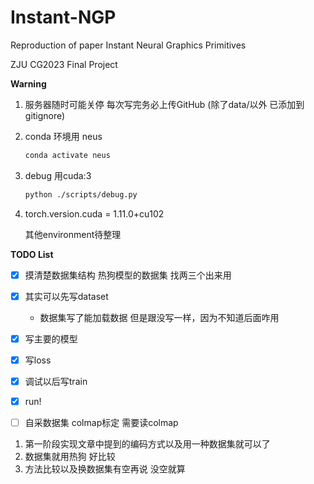 # Instant-NGP

Reproduction of paper Instant Neural Graphics Primitives

ZJU CG2023 Final Project


**Warning**

1. 服务器随时可能关停 每次写完务必上传GitHub (除了data/以外 已添加到gitignore)

2. conda 环境用 neus

   ```bash
   conda activate neus
   ```

3. debug 用cuda:3

    ```bash
    python ./scripts/debug.py
    ```

4. torch.version.cuda = 1.11.0+cu102

    其他environment待整理

**TODO List**

- [x] 摸清楚数据集结构 热狗模型的数据集 找两三个出来用
- [x] 其实可以先写dataset
    - 数据集写了能加载数据 但是跟没写一样，因为不知道后面咋用
- [x] 写主要的模型
- [x] 写loss
- [x] 调试以后写train
- [x] run!
- [ ] 自采数据集 colmap标定 需要读colmap



1. 第一阶段实现文章中提到的编码方式以及用一种数据集就可以了
2. 数据集就用热狗 好比较
3. 方法比较以及换数据集有空再说 没空就算

